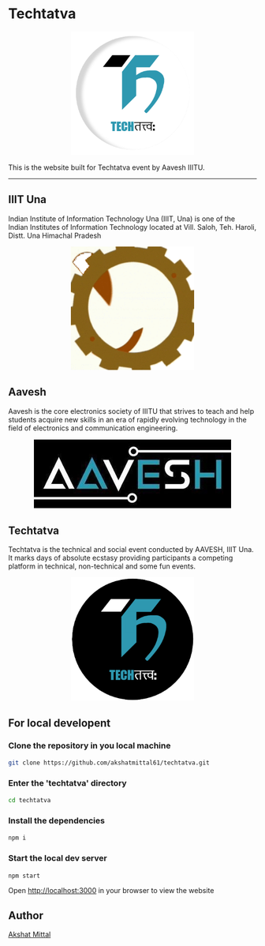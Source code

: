 # Techtatva

<p align="center">
<img src="./public/images/favicon.png" width="250" height="250" />
</p>
<p>
This is the website built for Techtatva event by Aavesh IIITU.
</p>

<hr>

## IIIT Una

Indian Institute of Information Technology Una (IIIT, Una) is one of the Indian Institutes of Information Technology located at Vill. Saloh, Teh. Haroli, Distt. Una Himachal Pradesh

<p align="center">
<img src="./src/images/iiitu.gif" width="250" height="250" />
</p>

## Aavesh

Aavesh is the core electronics society of IIITU that strives to teach and help students acquire new skills in an era of rapidly evolving technology in the field of electronics and communication engineering.

<p align="center">
<img src="./src/images/aavesh.jpeg" width="400" height="141" />
</p>

## Techtatva

Techtatva is the technical and social event conducted by AAVESH, IIIT Una. It marks days of absolute ecstasy providing participants a competing platform in technical, non-technical and some fun events.

<p align="center">
<img src="./src/images/favicon1.png" width="250" height="250" />
</p>

## For local developent

### Clone the repository in you local machine

```sh
git clone https://github.com/akshatmittal61/techtatva.git
```

### Enter the 'techtatva' directory

```sh
cd techtatva
```

### Install the dependencies

```sh
npm i
```

### Start the local dev server

```sh
npm start
```

Open [http://localhost:3000](http://localhost:3000) in your browser to view the website

## Author

[Akshat Mittal](https://github.com/akshatmittal61)
